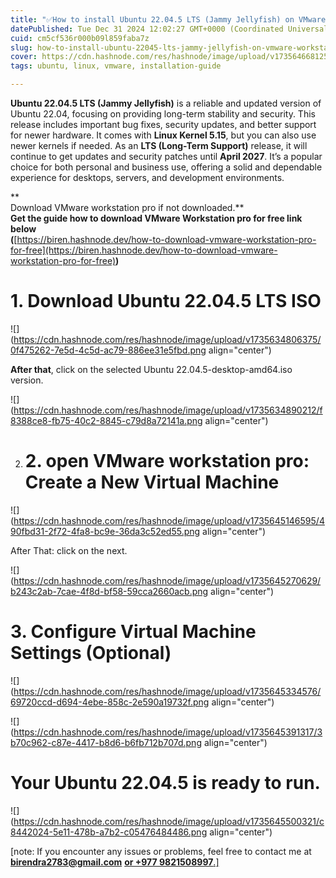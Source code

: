 ```yaml
---
title: "✅How to install Ubuntu 22.04.5 LTS (Jammy Jellyfish) on VMware workstation.🎯"
datePublished: Tue Dec 31 2024 12:02:27 GMT+0000 (Coordinated Universal Time)
cuid: cm5cf536r000b09l859faba7z
slug: how-to-install-ubuntu-22045-lts-jammy-jellyfish-on-vmware-workstation
cover: https://cdn.hashnode.com/res/hashnode/image/upload/v1735646681252/52eeb6cf-1fd4-41d5-b408-19dad86d2c35.png
tags: ubuntu, linux, vmware, installation-guide

---
```


**Ubuntu 22.04.5 LTS (Jammy Jellyfish)** is a reliable and updated version of Ubuntu 22.04, focusing on providing long-term stability and security. This release includes important bug fixes, security updates, and better support for newer hardware. It comes with **Linux Kernel 5.15**, but you can also use newer kernels if needed. As an **LTS (Long-Term Support)** release, it will continue to get updates and security patches until **April 2027**. It’s a popular choice for both personal and business use, offering a solid and dependable experience for desktops, servers, and development environments.

  
**  
Download VMware workstation pro if not downloaded.**  
**Get the guide how to download VMware Workstation pro for free link below**  
**(**[https://biren.hashnode.dev/how-to-download-vmware-workstation-pro-for-free](https://biren.hashnode.dev/how-to-download-vmware-workstation-pro-for-free)**)**

# 1\. **Download Ubuntu 22.04.5 LTS ISO**

![](https://cdn.hashnode.com/res/hashnode/image/upload/v1735634806375/0f475262-7e5d-4c5d-ac79-886ee31e5fbd.png align="center")

**After that**, click on the selected Ubuntu 22.04.5-desktop-amd64.iso version.

![](https://cdn.hashnode.com/res/hashnode/image/upload/v1735634890212/f8388ce8-fb75-40c2-8845-c79d8a72141a.png align="center")

2. # **2\. open VMware workstation pro**: Create a New Virtual Machine
    

![](https://cdn.hashnode.com/res/hashnode/image/upload/v1735645146595/490fbd31-2f72-4fa8-bc9e-36da3c52ed55.png align="center")

After That: click on the next.

![](https://cdn.hashnode.com/res/hashnode/image/upload/v1735645270629/b243c2ab-7cae-4f8d-bf58-59cca2660acb.png align="center")

# 3\. Configure Virtual Machine Settings (Optional)

![](https://cdn.hashnode.com/res/hashnode/image/upload/v1735645334576/69720ccd-d694-4ebe-858c-2e590a19732f.png align="center")

  
  

![](https://cdn.hashnode.com/res/hashnode/image/upload/v1735645391317/3b70c962-c87e-4417-b8d6-b6fb712b707d.png align="center")

# Your Ubuntu 22.04.5 is ready to run.

![](https://cdn.hashnode.com/res/hashnode/image/upload/v1735645500321/c8442024-5e11-478b-a7b2-c05476484486.png align="center")

  

\[note: If you encounter any issues or problems, feel free to contact me at [**birendra2783@gmail.com**](mailto:birendra2783@gmail.com) [**or +977 9821508997**.\]](mailto:birendra2783@gmail.com)